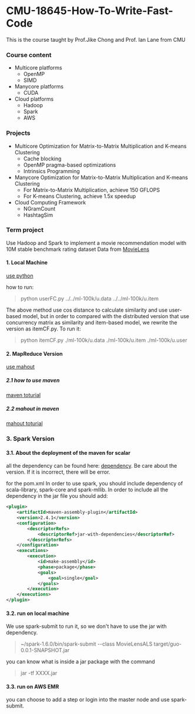 # CMU-18645-How-To-Write-Fast-Code

This is the course taught by Prof.Jike Chong and Prof. Ian Lane from CMU 
### Course content
- Multicore platforms 
  - OpenMP
  - SIMD
- Manycore platforms
  - CUDA
- Cloud platforms
  - Hadoop
  - Spark
  - AWS

### Projects
- Multicore Optimization for Matrix-to-Matrix Multiplication and K-means Clustering
  - Cache blocking
  - OpenMP pragma-based optimizations
  - Intrinsics Programming
- Manycore Optimization for Matrix-to-Matrix Multiplication and K-means Clustering
  - For Matrix-to-Matrix Multiplication, achieve 150 GFLOPS
  - For K-means Clustering, achieve 1.5x speedup
- Cloud Computing Framework 
  - NGramCount
  - HashtagSim


### Term project
Use Hadoop and Spark to implement a movie recommendation model with 10M stable benchmark rating dataset
Data from [MovieLens](http://grouplens.org/datasets/movielens/)

#### 1. Local Machine
[use python](http://blog.csdn.net/ygrx/article/details/15501679)

how to run: 
> python userFC.py ../../ml-100k/u.data ../../ml-100k/u.item

The above method use cos distance to calculate similarity and use user-based model, but in order to compared with the distributed version that use concurrency matrix as similarity and item-based model, we rewrite the version as itemCF.py.
To run it:
> python itemCF.py ./ml-100k/u.data ./ml-100k/u.item ./ml-100k/u.user


#### 2. MapReduce Version
[use mahout](https://mahout.apache.org/users/recommender/userbased-5-minutes.html)

##### 2.1 how to use maven
[maven toturial](http://www.07net01.com/2015/11/969628.html)
##### 2.2 mahout in maven
[mahout toturial](http://blog.fens.me/hadoop-mahout-maven-eclipse/)



### 3. Spark Version
#### 3.1. About the deployment of the maven for scalar
all the dependency can be found here: [dependency](http://mvnrepository.com/).
Be care about the version. If it is incorrect, there will be error.

for the pom.xml
In order to use spark, you should include dependency of scala-library, spark-core and spark-mllib.
In order to include all the dependency in the jar file you should add:
```xml
<plugin>
	<artifactId>maven-assembly-plugin</artifactId>
	<version>2.4.1</version>
	<configuration>
		<descriptorRefs>
			<descriptorRef>jar-with-dependencies</descriptorRef>
		</descriptorRefs>
	</configuration>
	<executions>
		<execution>
			<id>make-assembly</id>
			<phase>package</phase>
			<goals>
				<goal>single</goal>
			</goals>
		</execution>
	</executions>
</plugin>
```

#### 3.2. run on local machine
We use spark-submit to run it, so we don't have to use the jar with dependency.
> ~/spark-1.6.0/bin/spark-submit --class MovieLensALS target/guo-0.0.1-SNAPSHOT.jar

you can know what is inside a jar package with the command
> jar -tf XXXX.jar

#### 3.3. run on AWS EMR
you can choose to add a step or login into the master node and use spark-submit.
